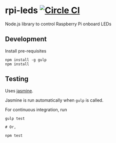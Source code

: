 # rpi-leds [![Circle CI](https://circleci.com/gh/taktran/rpi-leds.svg?style=svg)](https://circleci.com/gh/taktran/rpi-leds)

Node.js library to control Raspberry Pi onboard LEDs

## Development

Install pre-requisites

    npm install -g gulp
    npm install

## Testing

Uses [jasmine](pivotal.github.com/jasmine/).

Jasmine is run automatically when `gulp` is called.

For continuous integration, run

    gulp test

    # Or,

    npm test
